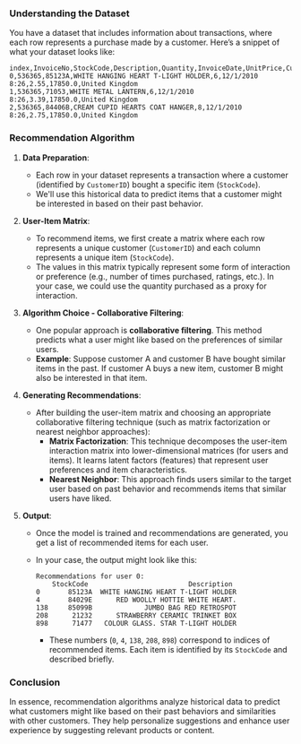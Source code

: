 
### Understanding the Dataset

You have a dataset that includes information about transactions, where each row represents a purchase made by a customer. Here’s a snippet of what your dataset looks like:

```
index,InvoiceNo,StockCode,Description,Quantity,InvoiceDate,UnitPrice,CustomerID,Country
0,536365,85123A,WHITE HANGING HEART T-LIGHT HOLDER,6,12/1/2010 8:26,2.55,17850.0,United Kingdom
1,536365,71053,WHITE METAL LANTERN,6,12/1/2010 8:26,3.39,17850.0,United Kingdom
2,536365,84406B,CREAM CUPID HEARTS COAT HANGER,8,12/1/2010 8:26,2.75,17850.0,United Kingdom
```

### Recommendation Algorithm

1. **Data Preparation**: 
   - Each row in your dataset represents a transaction where a customer (identified by `CustomerID`) bought a specific item (`StockCode`).
   - We'll use this historical data to predict items that a customer might be interested in based on their past behavior.

2. **User-Item Matrix**:
   - To recommend items, we first create a matrix where each row represents a unique customer (`CustomerID`) and each column represents a unique item (`StockCode`).
   - The values in this matrix typically represent some form of interaction or preference (e.g., number of times purchased, ratings, etc.). In your case, we could use the quantity purchased as a proxy for interaction.

3. **Algorithm Choice - Collaborative Filtering**:
   - One popular approach is **collaborative filtering**. This method predicts what a user might like based on the preferences of similar users.
   - **Example**: Suppose customer A and customer B have bought similar items in the past. If customer A buys a new item, customer B might also be interested in that item.

4. **Generating Recommendations**:
   - After building the user-item matrix and choosing an appropriate collaborative filtering technique (such as matrix factorization or nearest neighbor approaches):
     - **Matrix Factorization**: This technique decomposes the user-item interaction matrix into lower-dimensional matrices (for users and items). It learns latent factors (features) that represent user preferences and item characteristics.
     - **Nearest Neighbor**: This approach finds users similar to the target user based on past behavior and recommends items that similar users have liked.

5. **Output**:
   - Once the model is trained and recommendations are generated, you get a list of recommended items for each user.
   - In your case, the output might look like this:

     ```
     Recommendations for user 0:
         StockCode                         Description
     0       85123A  WHITE HANGING HEART T-LIGHT HOLDER
     4       84029E      RED WOOLLY HOTTIE WHITE HEART.
     138     85099B             JUMBO BAG RED RETROSPOT
     208      21232      STRAWBERRY CERAMIC TRINKET BOX
     898      71477   COLOUR GLASS. STAR T-LIGHT HOLDER
     ```

     - These numbers (`0`, `4`, `138`, `208`, `898`) correspond to indices of recommended items. Each item is identified by its `StockCode` and described briefly.

### Conclusion

In essence, recommendation algorithms analyze historical data to predict what customers might like based on their past behaviors and similarities with other customers. They help personalize suggestions and enhance user experience by suggesting relevant products or content.